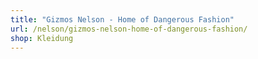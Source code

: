 ```yaml
---
title: "Gizmos Nelson - Home of Dangerous Fashion"
url: /nelson/gizmos-nelson-home-of-dangerous-fashion/
shop: Kleidung
---
```

